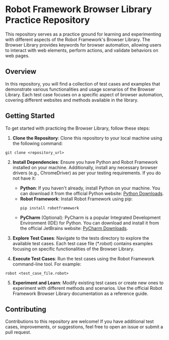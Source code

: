 # Robot Framework Browser Library Practice Repository

This repository serves as a practice ground for learning and experimenting with different aspects of the Robot Framework's Browser Library. The Browser Library provides keywords for browser automation, allowing users to interact with web elements, perform actions, and validate behaviors on web pages.

## Overview
In this repository, you will find a collection of test cases and examples that demonstrate various functionalities and usage scenarios of the Browser Library. Each test case focuses on a specific aspect of browser automation, covering different websites and methods available in the library.

## Getting Started
To get started with practicing the Browser Library, follow these steps:


1. **Clone the Repository**: Clone this repository to your local machine using the following command:

```
git clone <repository_url>
```

2. **Install Dependencies**: Ensure you have Python and Robot Framework installed on your machine. Additionally, install any necessary browser drivers (e.g., ChromeDriver) as per your testing requirements.
   If you do not have it:
   - **Python**: If you haven't already, install Python on your machine. You can download it from the official Python website: [Python Downloads](https://www.python.org/downloads/).
   - **Robot Framework**: Install Robot Framework using pip:
      ```
      pip install robotframework
      ```
    - **PyCharm** (Optional): PyCharm is a popular Integrated Development Environment (IDE) for Python. You can download and install it from the official JetBrains website: [PyCharm Downloads](https://www.jetbrains.com/pycharm/download/).

3. **Explore Test Cases**: Navigate to the tests directory to explore the available test cases. Each test case file (*.robot) contains examples focusing on specific functionalities of the Browser Library.

4. **Execute Test Cases**: Run the test cases using the Robot Framework command-line tool. For example:

```
robot <test_case_file.robot>
```

5. **Experiment and Learn**: Modify existing test cases or create new ones to experiment with different methods and scenarios. Use the official Robot Framework Browser Library documentation as a reference guide.

## Contributing
Contributions to this repository are welcome! If you have additional test cases, improvements, or suggestions, feel free to open an issue or submit a pull request.
